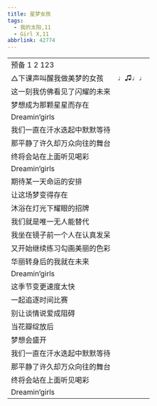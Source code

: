 ```yaml
---
title: 星梦女孩
tags:
  - 我的太阳,11
  - Girl X,11
abbrlink: 42774
---
```

|      |      |
|--|--|
|预备 1 2 123|      |
|△下课声叫醒我做美梦的女孩|♩♫♩♩|
|这一刻我仿佛看见了闪耀的未来|      |
|梦想成为那颗星星而存在|      |
|Dreamin’girls|      |
|我们一直在汗水迭起中默默等待|      |
|那平静了许久却万众向往的舞台|      |
|终将会站在上面听见喝彩|      |
|Dreamin’girls|      |
|期待某一天命运的安排|      |
|让这场梦变得存在|      |
|沐浴在灯光下耀眼的招牌|      |
|我们就是唯一无人能替代|      |
|我坐在镜子前一个人在认真发呆|      |
|又开始继续练习勾画美丽的色彩|      |
|华丽转身后的我就在未来|      |
|Dreamin’girls|      |
|这季节变更速度太快|      |
|一起追逐时间比赛|      |
|别让谈情说爱成阻碍|      |
|当花瓣绽放后|      |
|梦想会盛开|      |
|我们一直在汗水迭起中默默等待|      |
|那平静了许久却万众向往的舞台|      |
|终将会站在上面听见喝彩|      |
|Dreamin’girls|      |